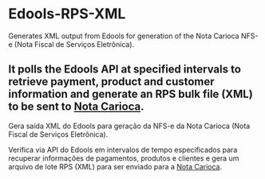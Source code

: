 # Edools-RPS-XML
Generates XML output from Edools for generation of the Nota Carioca NFS-e (Nota Fiscal de Serviços Eletrônica).

It polls the Edools API at specified intervals to retrieve payment, product and customer information and generate an RPS bulk file (XML) to be sent to [Nota Carioca](https://notacarioca.rio.gov.br/).
---
Gera saída XML do Edools para geração da NFS-e da Nota Carioca (Nota Fiscal de Serviços Eletrônica).

Verifica via API do Edools em intervalos de tempo especificados para recuperar informações de pagamentos, produtos e clientes e gera um arquivo de lote RPS (XML) para ser enviado para a [Nota Carioca](https://notacarioca.rio.gov.br/).